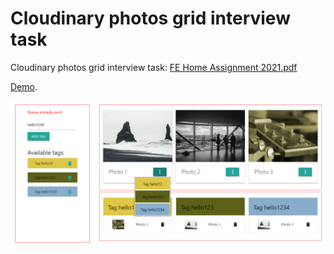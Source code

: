 # Cloudinary photos grid interview task

Cloudinary photos grid interview task:
[FE Home Assignment 2021.pdf](https://github.com/Galilia/cloudinary-photo-grid/files/8261354/FE.Home.Assignment.2021.pdf)

[Demo](https://galilia.github.io/cloudinary-photo-grid/).

![img.png](img.png)
